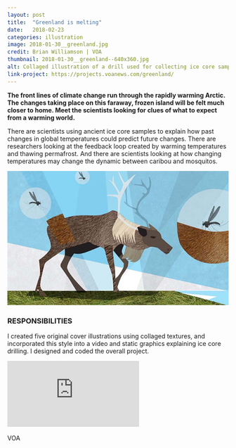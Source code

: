 ```yaml
---
layout: post
title:  "Greenland is melting"
date:   2018-02-23
categories: illustration
image: 2018-01-30__greenland.jpg
credit: Brian Williamson | VOA
thumbnail: 2018-01-30__greenland--640x360.jpg
alt: Collaged illustration of a drill used for collecting ice core samples, with an inset portrait of scientist Willi Dandsgaard.
link-project: https://projects.voanews.com/greenland/
---
```


**The front lines of climate change run through the rapidly warming Arctic. The changes taking place on this faraway, frozen island will be felt much closer to home. Meet the scientists looking for clues of what to expect from a warming world.**

There are scientists using ancient ice core samples to explain how past changes in global temperatures could predict future changes. There are researchers looking at the feedback loop created by warming temperatures and thawing permafrost. And there are scientists looking at how changing temperatures may change the dynamic between caribou and mosquitos.

<img src="/img/2018-01-30__greenland__caribou.jpg" alt="Collaged illustration of caribou being swarmed by mosquitos in Greenland."/>

### RESPONSIBILITIES

I created five original cover illustrations using collaged textures, and incorporated this style into a video and static graphics explaining ice core drilling. I designed and coded the overall project.
<div style="max-width: 640px; margin: 0 auto;">
	<div class='embed-container' style=""><iframe src="https://www.youtube.com/embed/sGticI6H-AQ" frameborder="0" allowfullscreen></iframe></div>
	<div class="vj__grid">
		<p class="vj__credit">VOA</p>
	</div>
</div>
